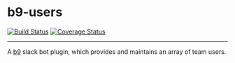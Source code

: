# b9-users
[![Build Status](https://travis-ci.org/mhelgeson/b9-users.svg?branch=master)](https://travis-ci.org/mhelgeson/b9-users)
[![Coverage Status](https://coveralls.io/repos/github/mhelgeson/b9-users/badge.svg?branch=master)](https://coveralls.io/github/mhelgeson/b9-users?branch=master)

- - -

A [b9](https://github.com/mhelgeson/b9) slack bot plugin, which provides and maintains an array of team users.






